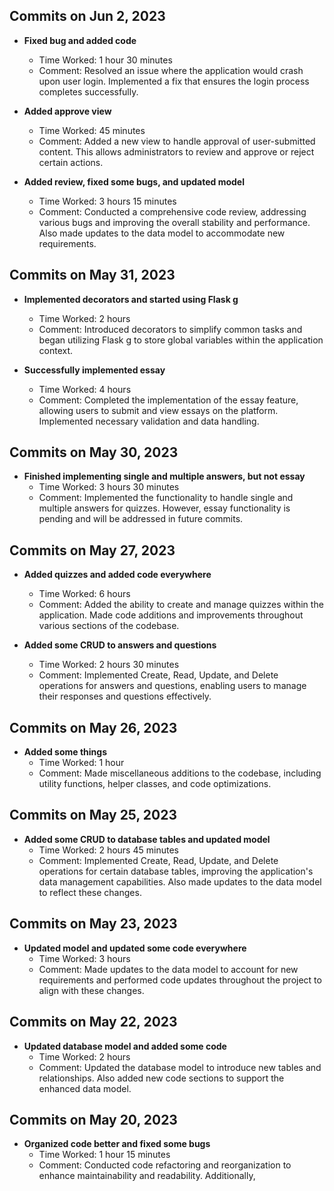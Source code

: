 ## Commits on Jun 2, 2023
- **Fixed bug and added code**
  - Time Worked: 1 hour 30 minutes
  - Comment: Resolved an issue where the application would crash upon user login. Implemented a fix that ensures the login process completes successfully.

- **Added approve view**
  - Time Worked: 45 minutes
  - Comment: Added a new view to handle approval of user-submitted content. This allows administrators to review and approve or reject certain actions.

- **Added review, fixed some bugs, and updated model**
  - Time Worked: 3 hours 15 minutes
  - Comment: Conducted a comprehensive code review, addressing various bugs and improving the overall stability and performance. Also made updates to the data model to accommodate new requirements.

## Commits on May 31, 2023
- **Implemented decorators and started using Flask g**
  - Time Worked: 2 hours
  - Comment: Introduced decorators to simplify common tasks and began utilizing Flask g to store global variables within the application context.

- **Successfully implemented essay**
  - Time Worked: 4 hours
  - Comment: Completed the implementation of the essay feature, allowing users to submit and view essays on the platform. Implemented necessary validation and data handling.

## Commits on May 30, 2023
- **Finished implementing single and multiple answers, but not essay**
  - Time Worked: 3 hours 30 minutes
  - Comment: Implemented the functionality to handle single and multiple answers for quizzes. However, essay functionality is pending and will be addressed in future commits.

## Commits on May 27, 2023
- **Added quizzes and added code everywhere**
  - Time Worked: 6 hours
  - Comment: Added the ability to create and manage quizzes within the application. Made code additions and improvements throughout various sections of the codebase.

- **Added some CRUD to answers and questions**
  - Time Worked: 2 hours 30 minutes
  - Comment: Implemented Create, Read, Update, and Delete operations for answers and questions, enabling users to manage their responses and questions effectively.

## Commits on May 26, 2023
- **Added some things**
  - Time Worked: 1 hour
  - Comment: Made miscellaneous additions to the codebase, including utility functions, helper classes, and code optimizations.

## Commits on May 25, 2023
- **Added some CRUD to database tables and updated model**
  - Time Worked: 2 hours 45 minutes
  - Comment: Implemented Create, Read, Update, and Delete operations for certain database tables, improving the application's data management capabilities. Also made updates to the data model to reflect these changes.

## Commits on May 23, 2023
- **Updated model and updated some code everywhere**
  - Time Worked: 3 hours
  - Comment: Made updates to the data model to account for new requirements and performed code updates throughout the project to align with these changes.

## Commits on May 22, 2023
- **Updated database model and added some code**
  - Time Worked: 2 hours
  - Comment: Updated the database model to introduce new tables and relationships. Also added new code sections to support the enhanced data model.

## Commits on May 20, 2023
- **Organized code better and fixed some bugs**
  - Time Worked: 1 hour 15 minutes
  - Comment: Conducted code refactoring and reorganization to enhance maintainability and readability. Additionally,
